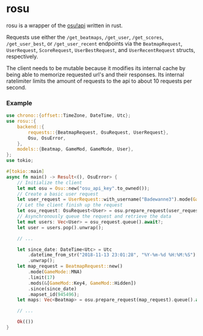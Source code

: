 # rosu

rosu is a wrapper of the [osu!api](https://github.com/ppy/osu-api/wiki) written in rust.

Requests use either the `/get_beatmaps`, `/get_user`, `/get_scores`, `/get_user_best`, or `/get_user_recent` endpoints
via the `BeatmapRequest`, `UserRequest`, `ScoreRequest`, `UserBestRequest`, and `UserRecentRequest` structs, respectively.

The client needs to be mutable because it modifies its internal cache by being able to memorize requested url's and their responses.
Its internal ratelimiter limits the amount of requests to the api to about 10 requests per second.

### Example
```rust
use chrono::{offset::TimeZone, DateTime, Utc};
use rosu::{
    backend::{
        requests::{BeatmapRequest, OsuRequest, UserRequest},
        Osu, OsuError,
    },
    models::{Beatmap, GameMod, GameMode, User},
};
use tokio;

#[tokio::main]
async fn main() -> Result<(), OsuError> {
    // Initialize the client
    let mut osu = Osu::new("osu_api_key".to_owned());
    // Create a basic user request
    let user_request = UserRequest::with_username("Badewanne3").mode(GameMode::TKO);
    // Let the client finish up the request
    let osu_request: OsuRequest<User> = osu.prepare_request(user_request);
    // Asynchronously queue the request and retrieve the data
    let mut users: Vec<User> = osu_request.queue().await?;
    let user = users.pop().unwrap();

    // ...

    let since_date: DateTime<Utc> = Utc
        .datetime_from_str("2018-11-13 23:01:28", "%Y-%m-%d %H:%M:%S")
        .unwrap();
    let map_request = BeatmapRequest::new()
        .mode(GameMode::MNA)
        .limit(17)
        .mods(&[GameMod::Key4, GameMod::Hidden])
        .since(since_date)
        .mapset_id(945496);
    let maps: Vec<Beatmap> = osu.prepare_request(map_request).queue().await?;

    // ...

    Ok(())
}
```